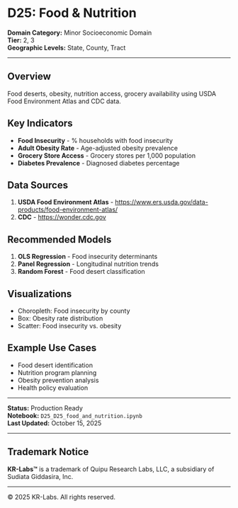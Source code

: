 # D25: Food & Nutrition

**Domain Category:** Minor Socioeconomic Domain  
**Tier:** 2, 3  
**Geographic Levels:** State, County, Tract

---

## Overview

Food deserts, obesity, nutrition access, grocery availability using USDA Food Environment Atlas and CDC data.

## Key Indicators

- **Food Insecurity** - % households with food insecurity
- **Adult Obesity Rate** - Age-adjusted obesity prevalence
- **Grocery Store Access** - Grocery stores per 1,000 population
- **Diabetes Prevalence** - Diagnosed diabetes percentage

## Data Sources

1. **USDA Food Environment Atlas** - https://www.ers.usda.gov/data-products/food-environment-atlas/
2. **CDC** - https://wonder.cdc.gov

## Recommended Models

1. **OLS Regression** - Food insecurity determinants
2. **Panel Regression** - Longitudinal nutrition trends
3. **Random Forest** - Food desert classification

## Visualizations

- Choropleth: Food insecurity by county
- Box: Obesity rate distribution
- Scatter: Food insecurity vs. obesity

## Example Use Cases

- Food desert identification
- Nutrition program planning
- Obesity prevention analysis
- Health policy evaluation

---

**Status:** Production Ready  
**Notebook:** `D25_D25_food_and_nutrition.ipynb`  
**Last Updated:** October 15, 2025

---

## Trademark Notice

**KR-Labs™** is a trademark of Quipu Research Labs, LLC, a subsidiary of Sudiata Giddasira, Inc.

---

© 2025 KR-Labs. All rights reserved.
